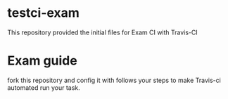# testci-exam
This repository provided the initial files for Exam  CI with Travis-CI

# Exam guide
fork this repository and config it with follows your steps
to make Travis-ci automated run your task.
